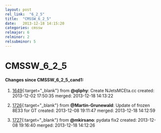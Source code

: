 ```yaml
---
layout: post
rel_link:  "6_2_5"
title:  "CMSSW_6_2_5"
date:   2013-12-18 14:15:20
categories: cmssw
relmajor: 6
relminor: 2
relsubminor: 5
---
```


# CMSSW_6_2_5
#### Changes since CMSSW_6_2_5_cand1:

1. [1649](http://github.com/cms-sw/cmssw/pull/1649){:target="_blank"}  from **@qliphy**: Create NJetsMCEta.cc created: 2013-12-02 17:50:35 merged: 2013-12-18 14:13:22

2. [1726](http://github.com/cms-sw/cmssw/pull/1726){:target="_blank"}  from **@Martin-Grunewald**: Update of frozen 8E33 for GT created: 2013-12-08 19:11:47 merged: 2013-12-18 14:12:59

3. [1727](http://github.com/cms-sw/cmssw/pull/1727){:target="_blank"}  from **@mkirsano**: pydata fix2 created: 2013-12-08 19:16:40 merged: 2013-12-18 14:12:26
